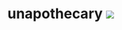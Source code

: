 <p align=center><h1>unapothecary <img src="https://unapothecary.neocities.org/design/graphics/mini95.gif"></h1><p>
